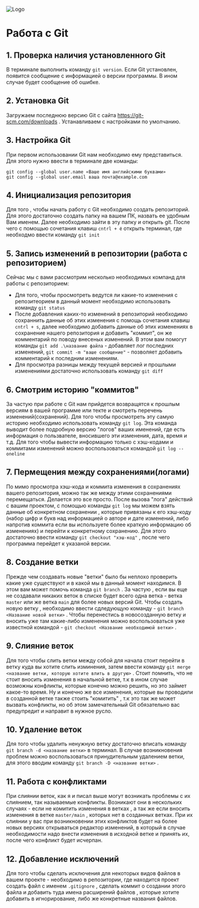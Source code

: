 ![Logo](Git-Logo-1788C.png)
# Работа с Git

## 1. Проверка наличия установленного Git
В терминале выполнить команду `git version`.
Если Git установлен, появится сообщение с информацией о версии программы. В ином случае будет сообщение об ошибке.

## 2. Установка Git
Загружаем последнюю версию Git с сайта https://git-scm.com/downloads .
Устанавливаем с настройками по умолчанию.

## 3. Настройка Git
При первом использовании Git нам необходимо ему представиться. Для этого нужно ввести в терминале две команды: 
```
git config --global user.name «Ваше имя английскими буквами»
git config --global user.email ваша почта@example.com
```

## 4. Инициализация репозитория
Для того , чтобы начать работу с Git необходимо создать репозиторий. Для этого достаточно создать папку на вашем ПК, назвать ее удобным Вам именем. Далее необходимо зайти в эту папку и открыть git. После чего с помощью сочетания клавиш `cntrl + ё` открыть терминал, где необходмо ввести команду `git init` 

## 5. Запись изменений в репозитории (работа с репозиторием)
Сейчас мы с вами рассмотрим несколько необходимых компанд для работы с репозиторием:
* Для того, чтобы просмотреть ведутся ли какие-то изменения с репозитеорием в данный момент необходимо использовать команду `git status`
* После добавления каких-то изменений в репозиторий необходимо сохраннить данные об этих изменения с помощь сочетания клавиш `cntrl + s`, далее необходимо добавить данные об этих изменениях в сохранение нашего репозитория и добавить "коммит", он же комментарий по поводу внесеных изменений. В этом вам помогут команды `git add .\название файла` - добавляет лог последних изменений, `git commit -m "ваше сообщение"` - позволяет добавить комментарий к последним изменениям.
* Для просмотра разницы между текущей версией и прошлыми изменениями достаточно использовать команду `git diff`

## 6. Смотрим историю "коммитов"
За частую при работе с Git нам прийдется возвращятся к прошлым версиям в вашей программе или текте и смотреть перечень изменений(сохранений). Для того чтобы просмотреть эту самую историю необходимо использовать команду `git log`.
Эта команда выводит более подробную версию "логов" ваших именений, где есть информация о пользвателе, вносившего эти изменения, дата, время и т.д. Для того чтобы вывести информацию только с хэш-кодами и коммитами изменений можно воспользоваться командой `git log --oneline` 

## 7. Пермещения между сохранениями(логами)
По мимо просмотра хэш-кода и коммита изменения в сохранениях вашего репозитория, можно так же между этими сохранениями перемещаться. Делается это все просто. После вызова "лога" действий с вашим проектом, с помощью команды `git log` мы можем взять данные об конкретном сохранении , которые привязаны к его хэш-коду (набор цифр и букв над информацией о авторе и дате изменений, либо напротив коммита если вы используете более краткую информацию об изменениях) и перейти к конкретному сохранению. Для этого достаточно ввести команду `git checkout "хэш-код"` , после чего программа перейдет к указаной версии.

## 8. Создание ветки
Прежде чем создавать новые "ветки" было бы неплохо проверить какие уже существуют и в какой мы в данный момент находимся. В этом вам может помочь команда `git branch` . За частую , если вы еще не создавали никаких веток в списке будет всего одна ветка - ветка `master` или же ветка `main` для более новых версий Git. Чтобы создать новую ветку , необходимо ввести сдледующую команду - `git branch <Название новой ветки>` . Чтобы перенестись в новосозданную ветку и вносить уже там какие-либо изменения можно воспользоваться уже известной командой - `git checkout <Название необходимой ветки>` .

## 9. Слияние веток
Для того чтобы слить ветки между собой для начала стоит перейти в ветку куда вы хотите слить изминения, затем ввести команду `git merge <название ветки, которую хотите влить в другую>` . Стоит помнить, что не стоит вносить изменения в начальной ветке, т.к в ином случае возможны конфликты, которые конечно можно решить, но это займет какое-то время. Ну и конечно же все изменения, которые вы проводили в созданной ветке также стоить "комитить" , т.к это так же может вызвать конфликты, но об этом замечательный Git обязательно вас предупредит и направит в нужное русло.

## 10. Удаление веток
Для того чтобы удалить ненужную ветку достаточно вписать команду `git branch -d <название ветки>` в терминал. В случае возникновения проблем можно воспользоваться принудительным удалением ветки, для этого вводим команду `git branch -D <название ветки>` .

## 11. Работа с конфликтами
При слиянии веток, как я и писал выше могут возникать проблемы с их слиянием, так называемые конфликты. Возникают они в нескольких случаях - если не комитить изменения в ветках , а так же если вносить изменения в ветке `master/main` , которых нет в созданных ветках. При их слиянии у вас при возникновении этих конфликтов будет на более новых версиях открываться редактор изменений, в который в случае необходимости надо внести изменения в исходной ветке и принять их, после чего конфликт будет исчерпан.

## 12. Добавление исключений
Для того чтобы сделать исключения для некоторых видов файлов в вашем проекте - необходимо в репозитории, где находится проект cоздать файл с именем `.gitignore` , сделать коммит о создании этого файла и добавить туда имена расширений файлов , которые хотите добавить в игнорирование, либо же конкретные названия файлов.

